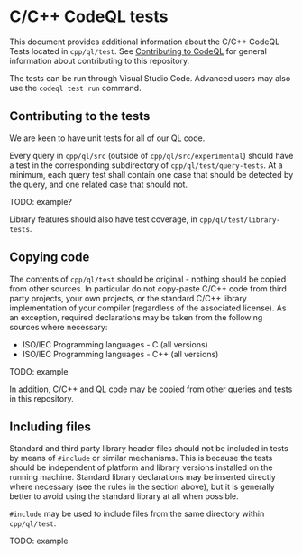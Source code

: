# C/C++ CodeQL tests

This document provides additional information about the C/C++ CodeQL Tests located in `cpp/ql/test`.  See [Contributing to CodeQL](CONTRIBUTING.md) for general information about contributing to this repository.

The tests can be run through Visual Studio Code.  Advanced users may also use the `codeql test run` command.

## Contributing to the tests

We are keen to have unit tests for all of our QL code.

Every query in `cpp/ql/src` (outside of `cpp/ql/src/experimental`) should have a test in the corresponding subdirectory of `cpp/ql/test/query-tests`. At a minimum, each query test shall contain one case that should be detected by the query, and one related case that should not.

TODO: example?

Library features should also have test coverage, in `cpp/ql/test/library-tests`.

## Copying code

The contents of `cpp/ql/test` should be original - nothing should be copied from other sources. In particular do not copy-paste C/C++ code from third party projects, your own projects, or the standard C/C++ library implementation of your compiler (regardless of the associated license). As an exception, required declarations may be taken from the following sources where necessary:
 - ISO/IEC Programming languages - C (all versions)
 - ISO/IEC Programming languages - C++ (all versions)

TODO: example

In addition, C/C++ and QL code may be copied from other queries and tests in this repository.

## Including files

Standard and third party library header files should not be included in tests by means of `#include` or similar mechanisms. This is because the tests should be independent of platform and library versions installed on the running machine. Standard library declarations may be inserted directly where necessary (see the rules in the section above), but it is generally better to avoid using the standard library at all when possible.

`#include` may be used to include files from the same directory within `cpp/ql/test`.

TODO: example

